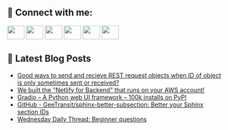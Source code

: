 ## 🔎 Connect with me:
[<img height="32" width="40" src="https://cdn.jsdelivr.net/npm/simple-icons@v5/icons/telegram.svg" />](https://t.me/bullbesh)
[<img height="32" width="40" src="https://cdn.jsdelivr.net/npm/simple-icons@v5/icons/vk.svg" />](https://vk.com/bullbesh)
[<img height="32" width="40" src="https://cdn.jsdelivr.net/npm/simple-icons@v5/icons/twitter.svg" />](https://twitter.com/bullbesh1)
[<img height="32" width="40" src="https://cdn.jsdelivr.net/npm/simple-icons@v5/icons/instagram.svg" />](https://www.instagram.com/bullbesh)
[<img height="32" width="40" src="https://cdn.jsdelivr.net/npm/simple-icons@v5/icons/reddit.svg" />](https://www.reddit.com/user/bullbesh)
[<img height="32" width="40" src="https://cdn.jsdelivr.net/npm/simple-icons@v5/icons/youtube.svg" />](https://www.youtube.com/channel/UCtfjRs6uzgq5mfm8S06WTcg)

## 📕 Latest Blog Posts
<!-- BLOG-POST-LIST:START -->
- [Good ways to send and recieve REST request objects when ID of object is only sometimes sent or received?](https://www.reddit.com/r/Python/comments/ucx5qc/good_ways_to_send_and_recieve_rest_request/)
- [We built the &quot;Netlify for Backend&quot; that runs on your AWS account!](https://www.reddit.com/r/Python/comments/ucwrpv/we_built_the_netlify_for_backend_that_runs_on/)
- [Gradio – A Python web UI framework – 100k installs on PyPI](https://www.reddit.com/r/Python/comments/ucw5iv/gradio_a_python_web_ui_framework_100k_installs_on/)
- [GitHub - GeeTransit/sphinx-better-subsection: Better your Sphinx section IDs](https://www.reddit.com/r/Python/comments/ucv4vl/github_geetransitsphinxbettersubsection_better/)
- [Wednesday Daily Thread: Beginner questions](https://www.reddit.com/r/Python/comments/ucqd0q/wednesday_daily_thread_beginner_questions/)
<!-- BLOG-POST-LIST:END -->
